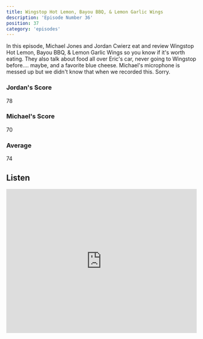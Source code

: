 ```yaml
---
title: Wingstop Hot Lemon, Bayou BBQ, & Lemon Garlic Wings
description: 'Episode Number 36'
position: 37
category: 'episodes'
---
```


In this episode, Michael Jones and Jordan Cwierz eat and review Wingstop Hot Lemon, Bayou BBQ, & Lemon Garlic Wings so you know if it's worth eating. They also talk about food all over Eric's car, never going to Wingstop before.... maybe, and a favorite blue cheese. Michael's microphone is messed up but we didn't know that when we recorded this. Sorry.

### Jordan's Score

78

### Michael's Score

70

### Average

74

## Listen

<iframe src="https://open.spotify.com/embed-podcast/episode/7mEwd6q1EgWkfn3cEhdmkZ" loading="lazy" style="border: 0; width: 100%; height: 380px;" allow="encrypted-media"></iframe>
